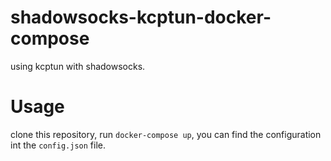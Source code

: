 # shadowsocks-kcptun-docker-compose

using kcptun with shadowsocks.

# Usage

clone this repository, run `docker-compose up`, you can find the configuration int the `config.json` file.


